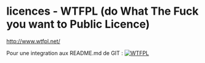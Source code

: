 # licences - WTFPL (do What The Fuck you want to Public Licence)

http://www.wtfpl.net/

Pour une integration aux README.md de GIT :
[![WTFPL](http://www.wtfpl.net/wp-content/uploads/2012/12/wtfpl-badge-4.png)](http://wtfpl.net)
